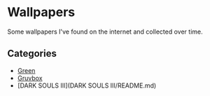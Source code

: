 # Wallpapers

Some wallpapers I've found on the internet and collected over time.

## Categories

- [Green](Green/README.md)
- [Gruvbox](Gruvbox/README.md)
- [DARK SOULS III](DARK SOULS III/README.md)

